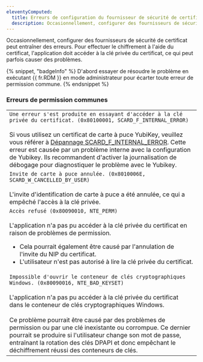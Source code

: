 ```yaml
---
eleventyComputed:
  title: Erreurs de configuration du fournisseur de sécurité de certificat
  description: Occasionnellement, configurer des fournisseurs de sécurité de certificat peut entraîner des erreurs.
---
```

Occasionnellement, configurer des fournisseurs de sécurité de certificat peut entraîner des erreurs. Pour effectuer le chiffrement à l'aide du certificat, l'application doit accéder à la clé privée du certificat, ce qui peut parfois causer des problèmes.

{% snippet, "badgeInfo" %}
D'abord essayer de résoudre le problème en exécutant {{ fr.RDM }} en mode administrateur pour écarter toute erreur de permission commune.
{% endsnippet %}

### Erreurs de permission communes

|   |
|---|
| `Une erreur s'est produite en essayant d'accéder à la clé privée du certificat. (0x80100001, SCARD_F_INTERNAL_ERROR)`<br><br>Si vous utilisez un certificat de carte à puce YubiKey, veuillez vous référer à [Dépannage SCARD_F_INTERNAL_ERROR](https://support.yubico.com/hc/en-us/articles/360013718020-Troubleshooting-SCARD_F_INTERNAL_ERROR). Cette erreur est causée par un problème interne avec la configuration de Yubikey. Ils recommandent d'activer la journalisation de débogage pour diagnostiquer le problème avec le Yubikey. |
| `Invite de carte à puce annulée. (0x8010006E, SCARD_W_CANCELLED_BY_USER)`<br><br>L'invite d'identification de carte à puce a été annulée, ce qui a empêché l'accès à la clé privée. |
| `Accès refusé (0x80090010, NTE_PERM)`<br><br>L'application n'a pas pu accéder à la clé privée du certificat en raison de problèmes de permission.<ul><li>Cela pourrait également être causé par l'annulation de l'invite du NIP du certificat.</li><li>L'utilisateur n'est pas autorisé à lire la clé privée du certificat.</li></ul> |
| `Impossible d'ouvrir le conteneur de clés cryptographiques Windows. (0x80090016, NTE_BAD_KEYSET)`<br><br>L'application n'a pas pu accéder à la clé privée du certificat dans le conteneur de clés cryptographiques Windows.<br><br>Ce problème pourrait être causé par des problèmes de permission ou par une clé inexistante ou corrompue. Ce dernier pourrait se produire si l'utilisateur change son mot de passe, entraînant la rotation des clés DPAPI et donc empêchant le déchiffrement réussi des conteneurs de clés. |

